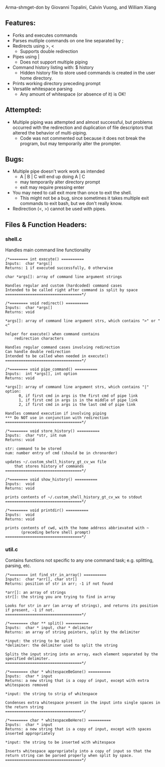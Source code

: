 Arma-shmget-don
by Giovanni Topalini, Calvin Vuong, and William Xiang

## Features:
* Forks and executes commands
* Parses mutliple commands on one line separated by ;
* Redirects using >, <
  * Supports double redirection
* Pipes using |
  * Does not support multiple piping
* Command history listing with: $ history
  * Hidden history file to store used commands is created in the user home directory.
* Prints working directory preceding prompt
* Versatile whitespace parsing
  * Any amount of whitespace (or absence of it) is OK!

## Attempted:
* Multiple piping was attempted and almost successful, but problems occurred with the redirection and duplication of file descriptors that altered the behavior of multi-piping.
  * Code was not commented out because it does not break the program, but may temporarily alter the prompter.

## Bugs:
* Multiple pipe doesn't work work as intended
  * A | B | C will end up doing A | C
  * may temporarily alter directory prompt
  * exit may require pressing enter
* You may need to call exit more than once to exit the shell.
  * This might not be a bug, since sometimes it takes multiple exit commands to exit bash, but we don't really know.
* Redirection (<, >) cannot be used with pipes.

## Files & Function Headers:
### shell.c
Handles main command line functionality

	/*======== int execute() ==========
	Inputs:  char *args[]
	Returns: 1 if executed successfully, 0 otherwise

	char *args[]: array of command line argument strings
	
	Handles regular and custom (hardcoded) command cases
	Intended to be called right after command is split by space
	==================================*/

	/*======== void redirect() ==========
	Inputs:  char *args[]
	Returns: void

	*args[]: array of command line argument strs, which contains ">" or "<"

	helper for execute() when command contains
		redirection characters

	Handles regular command cases involving redirection
	Can handle double redirection
	Intended to be called when needed in execute()
	==================================*/

	/*======== void pipe_command() ==========
	Inputs:  int *args[], int option
	Returns: void

	*args[]: array of command line argument strs, which contains "|"
	option: 
	      0, if first cmd in args is the first cmd of pipe link
	      1, if first cmd in args is in the middle of pipe link
	      2, if first cmd in args is the last cmd of pipe link	

	Handles command execution if involving piping
	*** Do NOT use in conjunction with redirection
	==================================*/

	/*======== void store_history() ==========
	Inputs:  char *str, int num
	Returns: void

	str: command to be stored
	num: number entry of cmd (should be in chronorder)

	updates ~/.custom_shell_history_gt_cv_wx file
		that stores history of commands
	==================================*/

	/*======== void show_history() ==========
	Inputs:  void
	Returns: void

	prints contents of ~/.custom_shell_history_gt_cv_wx to stdout
	==================================*/

	/*======== void printdir() ==========
	Inputs:  void
	Returns: void

	prints contents of cwd, with the home address abbrievated with ~
	       (preceding before shell prompt)
	==================================*/

### util.c
Contains functions not specific to any one command task; e.g. splitting, parsing, etc.

	/*======== int find_str_in_array() ==========
	Inputs:  char *arr[], char str[]
	Returns: position of str in arr; -1 if not found

	*arr[]: an array of strings
	str[]: the string you are trying to find in array

	Looks for str in arr (an array of strings), and returns its position if present, -1 if not.
	==================================*/

	/*======== char ** split() ==========
	Inputs:  char * input, char * delimiter
	Returns: an array of string pointers, split by the delimiter

	*input: the string to be split
	*delimiter: the delimiter used to split the string

	Splits the input string into an array, each element separated by the specified delimiter.
	==================================*/

	/*======== char * whitespaceBeGone() ==========
	Inputs:  char * input
	Returns: a new string that is a copy of input, except with extra whitespaces removed

	*input: the string to strip of whitespace

	Condenses extra whitespace present in the input into single spaces in the return string
	==================================*/

	/*======== char * whitespaceBeHere() ==========
	Inputs:  char * input
	Returns: a new string that is a copy of input, except with spaces inserted appropriately

	*input: the string to be inserted with whitespace

	Inserts whitespace appropriately into a copy of input so that the return string can be parsed properly when split by space.
	==================================*/




	

	